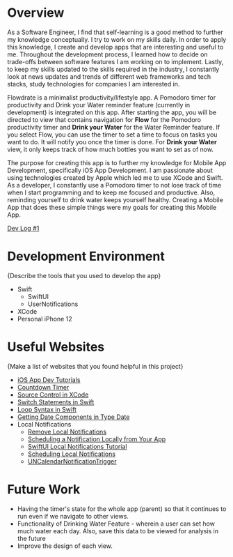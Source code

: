 # Overview

As a Software Engineer, I find that self-learning is a good method to further my knowledge conceptually. I try to work on my skills daily. In order to apply this knowledge, I create and develop apps that are interesting and useful to me. Throughout the development process, I learned how to decide on trade-offs between software features I am working on to implement. Lastly, to keep my skills updated to the skills required in the industry, I constantly look at news updates and trends of different web frameworks and tech stacks, study technologies for companies I am interested in.

Flowdrate is a minimalist productivity/lifestyle app. A Pomodoro timer for productivity and Drink your Water reminder feature (currently in development) is integrated on this app. After starting the app, you will be directed to view that contains navigation for **Flow** for the Pomodoro productivity timer and **Drink your Water** for the Water Reminder feature. If you select Flow, you can use the timer to set a time to focus on tasks you want to do. It will notify you once the timer is done. For **Drink your Water** view, it only keeps track of how much bottles you want to set as of now.

The purpose for creating this app is to further my knowledge for Mobile App Development, specifically iOS App Development. I am passionate about using technologies created by Apple which led me to use XCode and Swift. As a developer, I constantly use a Pomodoro timer to not lose track of time when I start programming and to keep me focused and productive. Also, reminding yourself to drink water keeps yourself healthy. Creating a Mobile App that does these simple things were my goals for creating this Mobile App.

[Dev Log #1](https://youtu.be/XJPNPceTGmg)

# Development Environment

{Describe the tools that you used to develop the app}
- Swift
    - SwiftUI
    - UserNotifications
- XCode
- Personal iPhone 12

# Useful Websites

{Make a list of websites that you found helpful in this project}
* [iOS App Dev Tutorials](https://developer.apple.com/tutorials/app-dev-training)
* [Countdown Timer](https://github.com/indently/CustomCountdownTimer)
* [Source Control in XCode](http://irenebosque.com/how-to-xcode-and-github/)
* [Switch Statements in Swift](https://developer.apple.com/forums/thread/670524)
* [Loop Syntax in Swift](https://stackoverflow.com/questions/63026176/cannot-convert-value-of-type-closedrangeint-to-expected-argument-type-range)
* [Getting Date Components in Type Date](https://programmingwithswift.com/get-hours-minutes-seconds-date-swift/)
* Local Notifications
    - [Remove Local Notifications](https://stackoverflow.com/questions/54439189/remove-local-or-remote-notifications-from-notification-center)
    - [Scheduling a Notification Locally from Your App](https://developer.apple.com/documentation/usernotifications/scheduling_a_notification_locally_from_your_app)
    - [SwiftUI Local Notifications Tutorial](https://www.ioscreator.com/tutorials/swiftui-local-notication-tutorial)
    - [Scheduling Local Notifications](https://www.hackingwithswift.com/books/ios-swiftui/scheduling-local-notifications)
    - [UNCalendarNotificationTrigger](https://developer.apple.com/documentation/usernotifications/uncalendarnotificationtrigger)
    

# Future Work

* Having the timer's state for the whole app (parent) so that it continues to run even if we navigate to other views.
* Functionality of Drinking Water Feature - wherein a user can set how much water each day. Also, save this data to be viewed for analysis in the future
* Improve the design of each view.
